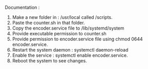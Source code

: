 Documentation :

1. Make a new folder in : /usr/local called /scripts.
2. Paste the counter.sh in that folder.
3. Copy the encoder.service file to /lib/systemd/system
4. Provide executable permission to counter.sh 
5. Provide permission to encoder.service file using chmod 0644 encoder.service.
6. Restart the system daemon : systemctl daemon-reload
7. Enable the service : systemctl enable encoder.service.
8. Reboot the system to see changes.
